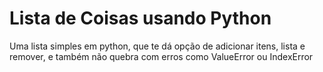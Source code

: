 # Lista de Coisas usando Python
 Uma lista simples em python, que te dá opção de adicionar itens, lista e remover, e também não quebra com erros como ValueError ou IndexError
